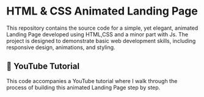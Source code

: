 # HTML & CSS Animated Landing Page

This repository contains the source code for a simple, yet elegant, animated Landing Page developed using HTML,CSS and a minor part with Js. The project is designed to demonstrate basic web development skills, including responsive design, animations, and styling.

## 🎥 YouTube Tutorial

This code accompanies a YouTube tutorial where I walk through the process of building this animated Landing Page step by step.
